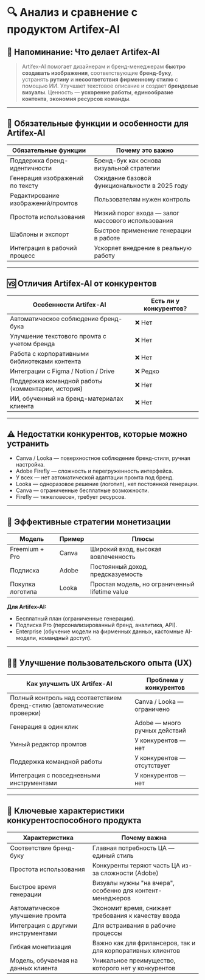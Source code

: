 # 🔍 Анализ и сравнение с продуктом Artifex-AI

## 📌 Напоминание: Что делает Artifex-AI

> Artifex-AI помогает дизайнерам и бренд-менеджерам **быстро создавать изображения**, соответствующие **бренд-буку**, устранять **рутину** и **несоответствия фирменному стилю** с помощью ИИ. Улучшает текстовое описание и создает **брендовые визуалы**.
> Ценность — **ускорение работы**, **единообразие контента**, **экономия ресурсов команды**.

---

## 🧩 Обязательные функции и особенности для Artifex-AI

| Обязательные функции                       | Почему это важно                                                                  |
|-------------------------------------------|-----------------------------------------------------------------------------------|
| Поддержка бренд-идентичности              | Бренд-бук как основа визуальной стратегии                                        |
| Генерация изображений по тексту           | Ожидание базовой функциональности в 2025 году                                    |
| Редактирование изображений/промтов        | Пользователям нужен контроль                                                     |
| Простота использования                    | Низкий порог входа — залог массового использования                               |
| Шаблоны и экспорт                         | Быстрое применение генерации в работе                                            |
| Интеграция в рабочий процесс              | Ускоряет внедрение в реальную работу                                             |

---

## 🆚 Отличия Artifex-AI от конкурентов

| Особенности Artifex-AI                                     | Есть ли у конкурентов? |
|------------------------------------------------------------|-------------------------|
| Автоматическое соблюдение бренд-бука                       | ❌ Нет                  |
| Улучшение текстового промта с учетом бренда                | ❌ Нет                  |
| Работа с корпоративными библиотеками контента              | ❌ Нет                  |
| Интеграции с Figma / Notion / Drive                        | ❌ Редко                |
| Поддержка командной работы (комментарии, история)          | ❌ Нет                  |
| ИИ, обученный на бренд-материалах клиента                  | ❌ Нет                  |

---

## ⚠️ Недостатки конкурентов, которые можно устранить

- Canva / Looka — поверхностное соблюдение бренд-стиля, ручная настройка.
- Adobe Firefly — сложность и перегруженность интерфейса.
- У всех — нет автоматической адаптации промта под бренд.
- Looka — одноразовое решение (логотип), нет постоянной генерации.
- Canva — ограниченные бесплатные возможности.
- Firefly — тяжеловесен, требует ресурсов.

---

## 💸 Эффективные стратегии монетизации

| Модель             | Пример                         | Плюсы                                                                 |
|--------------------|----------------------------------|----------------------------------------------------------------------|
| Freemium + Pro     | Canva                           | Широкий вход, высокая вовлеченность                                 |
| Подписка           | Adobe                           | Постоянный доход, предсказуемость                                   |
| Покупка логотипа   | Looka                           | Простая модель, но ограниченный lifetime value                      |

**Для Artifex-AI:**
- Бесплатный план (ограниченные генерации).
- Подписка Pro (персонализированный бренд, аналитика, API).
- Enterprise (обучение модели на фирменных данных, кастомные AI-модели, командный доступ).

---

## 🧑‍💻 Улучшение пользовательского опыта (UX)

| Как улучшить UX Artifex-AI                      | Проблема у конкурентов                                        |
|--------------------------------------------------|--------------------------------------------------------------|
| Полный контроль над соответствием бренд-стилю (автоматические проверки)    | Canva / Looka — ограничено         |
| Генерация в один клик                            | Adobe — много ручных действий                                |
| Умный редактор промтов                           | У конкурентов — нет                                          |
| Поддержка командной работы                       | У конкурентов — отсутствует                                  |
| Интеграция с повседневными инструментами         | У конкурентов — нет                                          |

---

## 🌟 Ключевые характеристики конкурентоспособного продукта

| Характеристика                                  | Почему важна                                                           |
|--------------------------------------------------|------------------------------------------------------------------------|
| Соответствие бренд-буку                          | Главная потребность ЦА — единый стиль                                 |
| Простота использования                           | Конкуренты теряют часть ЦА из-за сложности (Adobe)                    |
| Быстрое время генерации                          | Визуалы нужны "на вчера", особенно для контент-менеджеров             |
| Автоматическое улучшение промта                  | Экономит время, снижает требования к качеству ввода                   |
| Интеграция с другими инструментами               | Для встраивания в рабочие процессы                                    |
| Гибкая монетизация                               | Важно как для фрилансеров, так и для корпоративных клиентов           |
| Модель, обучаемая на данных клиента              | Уникальное преимущество, которого нет у конкурентов                   |
